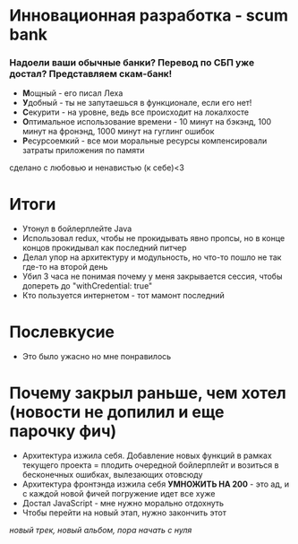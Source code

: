 # Инновационная разработка - scum bank

### Надоели ваши обычные банки? Перевод по СБП уже достал? Представляем скам-банк!

* **М**ощный - его писал Леха
* **У**добный - ты не запутаешься в функционале, если его нет!
* **С**екурити - на уровне, ведь все происходит на локалхосте
* **О**птимальное использование времени - 10 минут на бэкэнд, 100 минут на фронэнд, 1000 минут на гуглинг ошибок
* **Р**есурсоемкий - все мои моральные ресурсы компенсировали затраты приложения по памяти 

сделано с любовью и ненавистью (к себе)<3

# Итоги
* Утонул в бойлерплейте Java
* Использовал redux, чтобы не прокидывать явно пропсы, но в конце концов прокидывал как последний питчер
* Делал упор на архитектуру и модульность, но что-то пошло не так где-то на второй день
* Убил 3 часа не понимая почему у меня закрывается сессия, чтобы допереть до "withCredential: true"
* Кто пользуется интернетом - тот мамонт последний

# Послевкусие
* Это было ужасно но мне понравилось

# Почему закрыл раньше, чем хотел (новости не допилил и еще парочку фич)
* Архитектура изжила себя. Добавление новых функций в рамках текущего проекта = плодить очередной бойлерплейт и возиться в бесконечных ошибках, вылезающих отовсюду
* Архитектура фронтэнда изжила себя **УМНОЖИТЬ НА 200** - это ад, и с каждой новой фичей погружение идет все хуже
* Достал JavaScript - мне нужно морально отдохнуть
* Чтобы перейти на новый этап, нужно закончить этот

_новый трек, новый альбом, пора начать с нуля_
